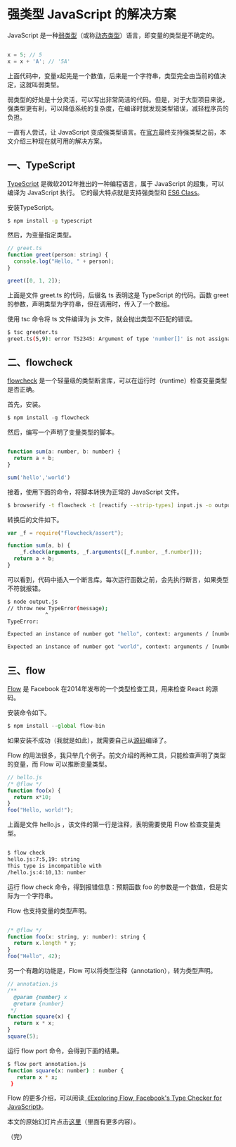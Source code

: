 # 强类型 JavaScript 的解决方案

JavaScript 是一种[弱类型](http://en.wikipedia.org/wiki/Strong_and_weak_typing)（或称[动态类型](http://en.wikipedia.org/wiki/Dynamic_programming_language)）语言，即变量的类型是不确定的。

```javascript

x = 5; // 5
x = x + 'A'; // '5A'

```

上面代码中，变量x起先是一个数值，后来是一个字符串，类型完全由当前的值决定，这就叫弱类型。

弱类型的好处是十分灵活，可以写出非常简洁的代码。但是，对于大型项目来说，强类型更有利，可以降低系统的复杂度，在编译时就发现类型错误，减轻程序员的负担。

一直有人尝试，让 JavaScript 变成强类型语言。在[官方](http://wiki.ecmascript.org/doku.php?id=strawman:types)最终支持强类型之前，本文介绍三种现在就可用的解决方案。

## 一、TypeScript

[TypeScript](http://www.typescriptlang.org/) 是微软2012年推出的一种编程语言，属于 JavaScript 的超集，可以编译为 JavaScript 执行。 它的最大特点就是支持强类型和 [ES6 Class](http://es6.ruanyifeng.com/#docs/class)。

安装TypeScript。

```bash
$ npm install -g typescript
```

然后，为变量指定类型。

```javascript
// greet.ts
function greet(person: string) {
  console.log("Hello, " + person);
}

greet([0, 1, 2]);
```

上面是文件 greet.ts 的代码，后缀名 ts 表明这是 TypeScript 的代码。函数 greet 的参数，声明类型为字符串，但在调用时，传入了一个数组。

使用 tsc 命令将 ts 文件编译为 js 文件，就会抛出类型不匹配的错误。

```bash
$ tsc greeter.ts
greet.ts(5,9): error TS2345: Argument of type 'number[]' is not assignable to parameter of type 'string'.
```

## 二、flowcheck

[flowcheck](http://gcanti.github.io/flowcheck/) 是一个轻量级的类型断言库，可以在运行时（runtime）检查变量类型是否正确。

首先，安装。

```javascript
$ npm install -g flowcheck
```

然后，编写一个声明了变量类型的脚本。

```javascript

function sum(a: number, b: number) {
  return a + b;
}

sum('hello','world')
```

接着，使用下面的命令，将脚本转换为正常的 JavaScript 文件。

```bash
$ browserify -t flowcheck -t [reactify --strip-types] input.js -o output.js
```

转换后的文件如下。

```javascript
var _f = require("flowcheck/assert");

function sum(a, b) {
	_f.check(arguments, _f.arguments([_f.number, _f.number]));
  return a + b;
}
```

可以看到，代码中插入一个断言库。每次运行函数之前，会先执行断言，如果类型不符就报错。

```bash
$ node output.js
// throw new TypeError(message);
            ^
TypeError: 

Expected an instance of number got "hello", context: arguments / [number, number] / 0

Expected an instance of number got "world", context: arguments / [number, number] / 1

```

## 三、flow

[Flow](http://flowtype.org/) 是 Facebook 在2014年发布的一个类型检查工具，用来检查 React 的源码。

安装命令如下。

```javascript
$ npm install --global flow-bin
```

如果安装不成功（我就是如此），就需要自己从[源码](https://github.com/facebook/flow)编译了。

Flow 的用法很多，我只举几个例子。前文介绍的两种工具，只能检查声明了类型的变量，而 Flow 可以推断变量类型。

```javascript
// hello.js
/* @flow */
function foo(x) {
  return x*10;
}
foo("Hello, world!");
```

上面是文件 hello.js ，该文件的第一行是注释，表明需要使用 Flow 检查变量类型。

```bash

$ flow check
hello.js:7:5,19: string
This type is incompatible with
/hello.js:4:10,13: number

```

运行 flow check 命令，得到报错信息：预期函数 foo 的参数是一个数值，但是实际为一个字符串。

Flow 也支持变量的类型声明。

```javascript

/* @flow */
function foo(x: string, y: number): string {
  return x.length * y;
}
foo("Hello", 42);

```

另一个有趣的功能是，Flow 可以将类型注释（annotation），转为类型声明。

```javascript
// annotation.js
/**
  @param {number} x
  @return {number}
 */
function square(x) {
  return x * x;
}
square(5);
```

运行 flow port 命令，会得到下面的结果。

```bash
$ flow port annotation.js
function square(x: number) : number {
   return x * x;
 }
```

Flow 的更多介绍，可以阅读[《Exploring Flow, Facebook's Type Checker for JavaScript》](http://www.crmarsh.com/flow/)。

本文的原始幻灯片点击[这里](http://slides.ruanyifeng.com/type/)（里面有更多内容）。

（完）